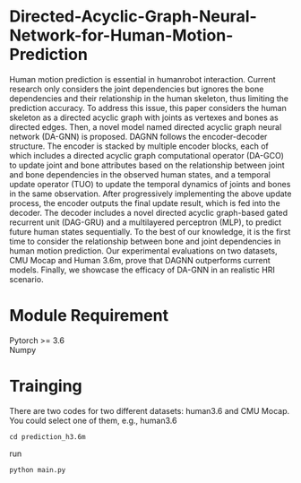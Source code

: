 # Directed-Acyclic-Graph-Neural-Network-for-Human-Motion-Prediction
Human motion prediction is essential in humanrobot interaction. Current research only considers the joint dependencies but ignores the bone dependencies and their relationship in the human skeleton, thus limiting the prediction accuracy. To address this issue, this paper considers the human skeleton as a directed acyclic graph with joints as vertexes and bones as directed edges. Then, a novel model named directed acyclic graph neural network (DA-GNN) is proposed. DAGNN follows the encoder-decoder structure. The encoder is stacked by multiple encoder blocks, each of which includes a directed acyclic graph computational operator (DA-GCO) to update joint and bone attributes based on the relationship between joint and bone dependencies in the observed human states, and a temporal update operator (TUO) to update the temporal dynamics of joints and bones in the same observation. After progressively implementing the above update process, the encoder outputs the final update result, which is fed into the decoder. The decoder includes a novel directed acyclic graph-based gated recurrent unit (DAG-GRU) and a multilayered perceptron (MLP), to predict future human states sequentially. To the best of our knowledge, it is the first time to consider the relationship between bone and joint dependencies in human motion prediction. Our experimental evaluations on two datasets, CMU Mocap and Human 3.6m, prove that DAGNN outperforms current models. Finally, we showcase the efficacy of DA-GNN in an realistic HRI scenario. 
# Module Requirement
Pytorch >= 3.6  
Numpy  
# Trainging
There are two codes for two different datasets: human3.6 and CMU Mocap. You could select one of them, e.g., human3.6

    cd prediction_h3.6m

run

    python main.py
